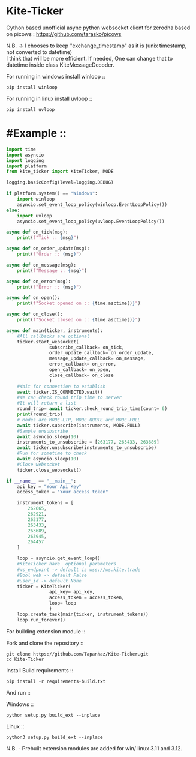 # Kite-Ticker
Cython based unofficial async python websocket client for zerodha based on picows  : https://github.com/tarasko/picows  

N.B. -> I chooses to keep "exchange_timestamp" as it is (unix timestamp, not converted to datetime)\
        I think that will be more efficient. If needed, One can change that to datetime inside class KiteMessageDecoder.

For running in windows install winloop ::

```
pip install winloop
```

For running in linux install uvloop ::

```
pip install uvloop
```

#Example ::
===================
```python
import time
import asyncio
import logging
import platform
from kite_ticker import KiteTicker, MODE

logging.basicConfig(level=logging.DEBUG)

if platform.system() == "Windows":
    import winloop
    asyncio.set_event_loop_policy(winloop.EventLoopPolicy())
else:
    import uvloop
    asyncio.set_event_loop_policy(uvloop.EventLoopPolicy())

async def on_tick(msg):
    print(f"Tick :: {msg}")

async def on_order_update(msg):
    print(f"Order :: {msg}")

async def on_message(msg):
    print(f"Message :: {msg}")

async def on_error(msg):
    print(f"Error :: {msg}")

async def on_open():
    print(f"Socket opened on :: {time.asctime()}")

async def on_close():
    print(f"Socket closed on :: {time.asctime()}")

async def main(ticker, instruments):
    #All callbacks are optional
    ticker.start_websocket(
                subscribe_callback= on_tick,
                order_update_callback= on_order_update,
                message_update_callback= on_message,
                error_callback= on_error,
                open_callback= on_open,
                close_callback= on_close
                )
    #Wait for connection to establish
    await ticker.IS_CONNECTED.wait()
    #We can check round trip time to server
    #It will return a list 
    round_trip= await ticker.check_round_trip_time(count= 6)
    print(round_trip)
    # Modes are MODE.LTP, MODE.QUOTE and MODE.FULL 
    await ticker.subscribe(instruments, MODE.FULL)
    #Sample unsubscribe
    await asyncio.sleep(10) 
    instruments_to_unsubscribe = [263177, 263433, 263689]
    await ticker.unsubscribe(instruments_to_unsubscribe)
    #Run for sometime to check
    await asyncio.sleep(10)
    #Close websocket
    ticker.close_websocket()

if __name__ == "__main__":   
    api_key = "Your Api Key"
    access_token = "Your access token"

    instrument_tokens = [
        262665,
        262921,
        263177,
        263433,
        263689,
        263945,
        264457
    ]

    loop = asyncio.get_event_loop()
    #KiteTicker have  optional parameters
    #ws_endpoint -> default is wss://ws.kite.trade
    #Bool web -> default False
    #user_id -> default None
    ticker = KiteTicker(
                api_key= api_key, 
                access_token = access_token,
                loop= loop                
                )
    loop.create_task(main(ticker, instrument_tokens))
    loop.run_forever()

```


For building extension module ::

Fork and clone the repository ::

```
git clone https://github.com/Tapanhaz/Kite-Ticker.git
cd Kite-Ticker
```

Install Build requirements ::

```
pip install -r requirements-build.txt
```
And run ::

Windows ::

```
python setup.py build_ext --inplace
```

Linux ::

```
python3 setup.py build_ext --inplace
```

N.B. - Prebuilt extension modules are added for win/ linux 3.11 and 3.12.

